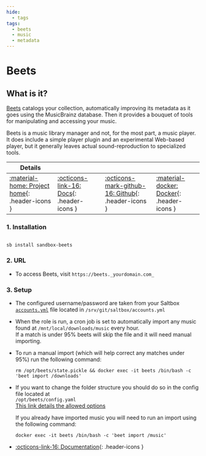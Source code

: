 ```yaml
---
hide:
  - tags
tags:
  - beets
  - music
  - metadata
---
```


# Beets

## What is it?

[Beets](https://beets.io/) catalogs your collection, automatically improving its metadata as it goes using the MusicBrainz database. Then it provides a bouquet of tools for manipulating and accessing your music.

Beets is a music library manager and not, for the most part, a music player. It does include a simple player plugin and an experimental Web-based player, but it generally leaves actual sound-reproduction to specialized tools.

| Details     |             |             |             |
|-------------|-------------|-------------|-------------|
| [:material-home: Project home](https://beets.io/){: .header-icons } | [:octicons-link-16: Docs](http://beets.readthedocs.org/){: .header-icons } | [:octicons-mark-github-16: Github](http://github.com/beetbox/beets){: .header-icons } | [:material-docker: Docker](https://hub.docker.com/r/linuxserver/beets){: .header-icons }|

### 1. Installation

```  { .shell }

sb install sandbox-beets

```

### 2. URL

- To access Beets, visit `https://beets._yourdomain.com_`

### 3. Setup

- The configured username/password are taken from your Saltbox [`accounts.yml`](../../saltbox/install/install.md#step-2-configuration) file located in `/srv/git/saltbox/accounts.yml`
- When the role is run, a cron job is set to automatically import any music found at `/mnt/local/downloads/music` every hour.  <br />
  If a match is under 95% beets will skip the file and it will need manual importing.
- To run a manual import (which will help correct any matches under 95%) run the following command:

    ``` { .shell }
    rm /opt/beets/state.pickle && docker exec -it beets /bin/bash -c 'beet import /downloads'
    ```

- If you want to change the folder structure you should do so in the config file located at  <br />
  `/opt/beets/config.yaml` <br />
  [This link details the allowed options](https://beets.readthedocs.io/en/v1.4.7/reference/config.html#path-format-configuration)

    If you already have imported music you will need to run an import using the following command:

    ``` { .shell }
    docker exec -it beets /bin/bash -c 'beet import /music'
    ```

- [:octicons-link-16: Documentation](http://beets.readthedocs.org/){: .header-icons }

